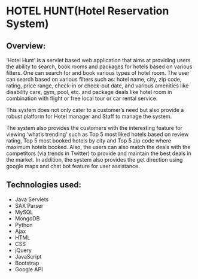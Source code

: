 # HOTEL HUNT(Hotel Reservation System)
## Overview:

‘Hotel Hunt’ is a servlet based web application that aims at providing users the ability to search, book rooms and packages for hotels based on various filters. One can search for and book various types of hotel room. The user can search based on various filters such as: hotel name, city, zip code, rating, price range, check-in or check-out date, and various amenities like disability care, gym, pool, etc. and package deals like hotel room in combination with flight or free local tour or car rental service.

This system does not only cater to a customer’s need but also provide a robust platform for Hotel manager and Staff to manage the system.

The system also provides the customers with the interesting feature for viewing ‘what’s trending’ such as Top 5 most liked hotels based on review rating, Top 5 most booked hotels by city and Top 5 zip code where maximum hotels booked. Also, the users can also match the deals with the competitors (via trends in Twitter) to provide and maintain the best deals in the market. In addition, the system also provides the get direction using google maps and chat bot feature for user assistance.

## Technologies used:
- Java Servlets
- SAX Parser
- MySQL
- MongoDB
- Python
- Ajax
- HTML
- CSS
- jQuery
- JavaScript
- Bootstrap
- Google API
